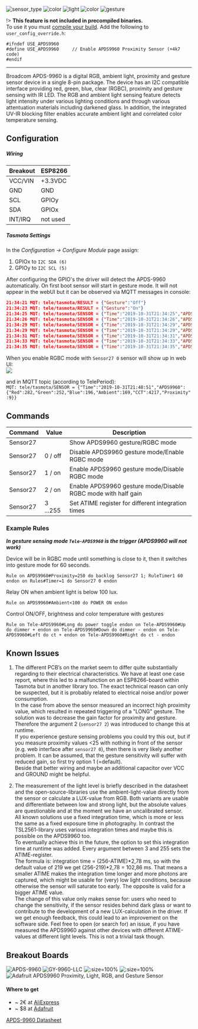 ![sensor_type](https://img.shields.io/static/v1?label=connection&message=i2c&color=blue ":no-zoom")
![color](https://img.shields.io/static/v1?label=sensor&message=color&color=magenta ":no-zoom")
![light](https://img.shields.io/static/v1?label=&message=light&color=yellow ":no-zoom")
![color](https://img.shields.io/static/v1?label=&message=gesture&color=maroon ":no-zoom")
![gesture](https://img.shields.io/static/v1?label=&message=proximity&color=crimson ":no-zoom")

!> **This feature is not included in precompiled binaries.**     
To use it you must [compile your build](compile-your-build). Add the following to `user_config_override.h`:
```
#ifndef USE_APDS9960
#define USE_APDS9960     // Enable APDS9960 Proximity Sensor (+4k7 code)
#endif
```
----
Broadcom APDS-9960 is a digital RGB, ambient light, proximity and gesture sensor device in a single 8-pin package. The device has an I2C compatible interface providing red, green, blue, clear (RGBC), proximity and gesture sensing with IR LED. The RGB and ambient light sensing feature detects light intensity under various lighting conditions and through various attentuation materials including darkened glass. In addition, the integrated UV-IR blocking filter enables accurate ambient light and correlated color temperature sensing.

## Configuration
##### Wiring
| Breakout | ESP8266   |
|----------|-----------|
| VCC/VIN  | +3.3VDC   |
| GND      | GND       |
| SCL      | GPIOy  |
| SDA      | GPIOx  |
| INT/IRQ  | not used  |

##### Tasmota Settings
In the _Configuration -> Configure Module_ page assign:
1. GPIOx to `I2C SDA (6)`
2. GPIOy to `I2C SCL (5)`

After configuring the GPIO's the driver will detect the APDS-9960 automatically.
On first boot sensor will start in gesture mode. It will not appear in the webUI but it can be observed via MQTT messages in console:

```json
21:34:21 MQT: tele/tasmota/RESULT = {"Gesture":"Off"}
21:34:23 MQT: tele/tasmota/RESULT = {"Gesture":"On"}
21:34:25 MQT: tele/tasmota/SENSOR = {"Time":"2019-10-31T21:34:25","APDS9960":{"None":1}}
21:34:26 MQT: tele/tasmota/SENSOR = {"Time":"2019-10-31T21:34:26","APDS9960":{"Right":1}}
21:34:29 MQT: tele/tasmota/SENSOR = {"Time":"2019-10-31T21:34:29","APDS9960":{"Down":1}}
21:34:29 MQT: tele/tasmota/SENSOR = {"Time":"2019-10-31T21:34:29","APDS9960":{"Right":1}}
21:34:31 MQT: tele/tasmota/SENSOR = {"Time":"2019-10-31T21:34:31","APDS9960":{"Left":1}}
21:34:33 MQT: tele/tasmota/SENSOR = {"Time":"2019-10-31T21:34:33","APDS9960":{"Up":1}}
21:34:35 MQT: tele/tasmota/SENSOR = {"Time":"2019-10-31T21:34:35","APDS9960":{"Down":1}}
```

When you enable RGBC mode with `Sensor27 0` sensor will show up in web UI:    
![](https://i.postimg.cc/W1Cn8Gy1/APDS-9960.png)

and in MQTT topic (according to TelePeriod):    
`MQT: tele/tasmota/SENSOR = {"Time":"2019-10-31T21:48:51","APDS9960":{"Red":282,"Green":252,"Blue":196,"Ambient":169,"CCT":4217,"Proximity":9}}`

## Commands

| Command | Value | Description |
|---|---|---|
| Sensor27 || Show APDS9960 gesture/RGBC mode |
| Sensor27 | 0 / off | Disable APDS9960 gesture mode/Enable RGBC mode |
| Sensor27 | 1 / on | Enable APDS9960 gesture mode/Disable RGBC mode |
| Sensor27 | 2 / on | Enable APDS9960 gesture mode/Disable RGBC mode with half gain|
| Sensor27 | 3 ...255 | Set ATIME register for different integration times|

### Example Rules

***In gesture sensing mode `Tele-APDS9960` is the trigger (APDS9960 will not work)***

Device will be in RGBC mode until something is close to it, then it switches into gesture mode for 60 seconds.    
```
Rule on APDS9960#Proximity=250 do backlog Sensor27 1; RuleTimer1 60 endon on Rules#Timer=1 do Sensor27 0 endon
```

Relay ON when ambient light is below 100 lux.    
``` 
Rule on APDS9960#Ambient<100 do POWER ON endon
```

Control ON/OFF, brightness and color temperature with gestures    
```
Rule on Tele-APDS9960#Long do power toggle endon on Tele-APDS9960#Up do dimmer + endon on Tele-APDS9960#Down do dimmer - endon on Tele-APDS9960#Left do ct + endon on Tele-APDS9960#Right do ct - endon
```

## Known Issues

1. The different PCB’s on the market seem to differ quite substantially regarding to their electrical characteristics. We have at least one case report, where this led to a malfunction on an ESP8266-board within Tasmota but in another library too. The exact technical reason can only be suspected, but it is probably related to electrical noise and/or power consumption.  
In the case from above the sensor measured an incorrect high proximity value, which resulted in repeated triggering of a "LONG" gesture. The solution was to decrease the gain factor for proximity and gesture. Therefore the argument 2 (`sensor27 2`) was introduced to change this at runtime.      
If you experience gesture sensing problems you could try this out, but if you measure proximity values <25 with nothing in front of the sensor (e.g. web interface after `sensor27 0`), then there is very likely another problem. It can be assumed, that the gesture sensitivity will suffer with reduced gain, so first try option 1 (=default).    
Beside that better wiring and maybe an additional capacitor over VCC and GROUND might be helpful.
  
2. The measurement of the light level is briefly described in the datasheet and the open-source-libraries use the ambient-light-value directly from the sensor or calculate a LUX-value from RGB. Both variants are usable and differentiate between low and strong light, but the absolute values are questionable and at the moment we have an uncalibrated sensor.     
All known solutions use a fixed integration time, which is more or less the same as a fixed exposure time in photography. In contrast the TSL2561-library uses various integration times and maybe this is possible on the APDS9960 too.  
To eventually achieve this in the future, the option to set this integration time at runtime was added. Every argument between 3 and 255 sets the ATIME-register.    
The formula is: integration time = (256-ATIME)*2,78 ms, so with the default value of 219 we get (256-219)*2,78 = 102,86 ms. That means a smaller ATIME makes the integration time longer and more photons are captured, which might be usable for (very) low light conditions, because otherwise the sensor will saturate too early. The opposite is valid for a bigger ATIME value.    
The change of this value only makes sense for: users who need to change the sensitivity, if the sensor resides behind dark glass or want to contribute to the development of a new LUX-calculation in the driver. If we get enough feedback, this could lead to an improvement on the software side. Feel free to open (or search for) an issue, if you have measured the APDS9960 against other devices with different ATIME-values at different light levels. This is not a trivial task though.

## Breakout Boards
![APDS-9960](https://ae01.alicdn.com/kf/HTB19_5yc6gy_uJjSZLeq6yPlFXad/APDS-9960-APDS9960.jpg_640x640.jpg ":size=100%")
![GY-9960-LLC](https://ae01.alicdn.com/kf/HTB1kp4EpL9TBuNjy1zbxh4pepXaO/3Pcs-GY-9960-LLC-APDS-9960-RGB-Gesture-Sensor-Module-Board.jpeg_640x640.jpeg ":size=100%")
![](https://ae01.alicdn.com/kf/HTB10vNSlhSYBuNjSsphq6zGvVXa9/RGB-Proximity-Sensor-Detection-Direction-Gesture-APDS9960-APDS-9960-Non-Contact-Module.jpg_640x640.jpg ":size=100%")
![](https://ae01.alicdn.com/kf/HTB16R.JeUl7MKJjSZFDq6yOEpXah/APDS-9960-RGB-Ambient-Light-Short-range-Gesture-Module-Color-Module-Light-Module.jpg ":size=100%")
![Adafruit APDS9960 Proximity, Light, RGB, and Gesture Sensor](https://cdn-learn.adafruit.com/assets/assets/000/046/169/medium800/light_apds.jpg?1504716001 ":size=100%")

#### Where to get
  * ~ 2€ at [AliExpress](https://www.aliexpress.com/wholesale?catId=0&initiative_id=&SearchText=apds-9960)
  * ~ $8 at [Adafruit](https://www.adafruit.com/product/3595)

[APDS-9960 Datasheet](https://docs.broadcom.com/docs/AV02-4191EN)
